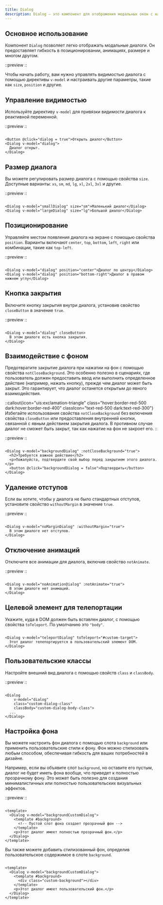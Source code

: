 ```yaml
---
title: Dialog
description: Dialog — это компонент для отображения модальных окон с настраиваемыми стилями, анимациями и поведением.
---
```


<h2 id="basic-usage">Основное использование</h2>

Компонент `Dialog` позволяет легко отображать модальные диалоги. Он предоставляет гибкость в позиционировании,
анимациях, размере и многом другом.

::preview
<DemoDialogBasic/>
::

Чтобы начать работу, вам нужно управлять видимостью диалога с помощью директивы `v-model` и настраивать другие
параметры, такие как `size`, `position` и другие.

<h2 id="control-visibility">Управление видимостью</h2>

Используйте директиву `v-model` для привязки видимости диалога к реактивной переменной.

::preview
<DemoDialogModelValue/>
::

```vue

<Button @click="dialog = true">Открыть диалог</Button>
<Dialog v-model="dialog">
  Диалог открыт.
</Dialog>
```

<h2 id="dialog-size">Размер диалога</h2>

Вы можете регулировать размер диалога с помощью свойства `size`. Доступные варианты: `xs`, `sm`, `md`, `lg`, `xl`,
`2xl`, `3xl` и другие.

::preview
<DemoDialogSize/>
::

```vue

<Dialog v-model="smallDialog" size="sm">Маленький диалог</Dialog>
<Dialog v-model="largeDialog" size="lg">Большой диалог</Dialog>
```

<h2 id="positioning">Позиционирование</h2>

Управляйте местом появления диалога на экране с помощью свойства `position`. Варианты включают `center`, `top`,
`bottom`, `left`, `right` или комбинации, такие как `top-left`.

::preview
<DemoDialogPosition/>
::

```vue

<Dialog v-model="dialog" position="center">Диалог по центру</Dialog>
<Dialog v-model="dialog" position="bottom-right">Диалог в правом нижнем углу</Dialog>
```

<h2 id="close-button">Кнопка закрытия</h2>

Включите кнопку закрытия внутри диалога, установив свойство `closeButton` в значение `true`.

::preview
<DemoDialogCloseButton/>
::

```vue

<Dialog v-model="dialog" closeButton>
  В этом диалоге есть кнопка закрытия.
</Dialog>
```

<h2 id="background-interaction">Взаимодействие с фоном</h2>

Предотвратите закрытие диалога при нажатии на фон с помощью свойства `notCloseBackground`. Это особенно полезно в
сценариях, где пользователь должен предоставить ввод или выполнить определенное действие (например, нажать кнопку),
прежде чем диалог может быть закрыт. Это гарантирует, что диалог останется открытым до явного взаимодействия.

::callout{icon="uis:exclamation-triangle" class="hover:border-red-500 dark:hover:border-red-400" classIcon="text-red-500 dark:text-red-300"}
Избегайте использования свойства `notCloseBackground` без включения свойства `closeButton` или предоставления внутренней
кнопки, связанной с явным действием закрытия диалога. В противном случае диалог не сможет быть закрыт, так как нажатие
на фон не закроет его.
::

::preview
<DemoDialogNotCloseBackground/>
::

```vue

<Dialog v-model="backgroundDialog" :notCloseBackground="true">
  <h2>Требуется важное действие</h2>
  <p>Пожалуйста, подтвердите свой выбор перед закрытием этого диалога.</p>
  <button @click="backgroundDialog = false">Подтвердить</button>
</Dialog>
```

<h2 id="removing-margins">Удаление отступов</h2>

Если вы хотите, чтобы у диалога не было стандартных отступов, установите свойство `withoutMargin` в значение `true`.

::preview
<DemoDialogWithoutMargin/>
::

```vue

<Dialog v-model="noMarginDialog" :withoutMargin="true">
  В этом диалоге нет отступов.
</Dialog>
```

<h2 id="disabling-animations">Отключение анимаций</h2>

Отключите все анимации для диалога, включив свойство `notAnimate`.

::preview
<DemoDialogNotAnimate/>
::

```vue

<Dialog v-model="noAnimationDialog" :notAnimate="true">
  В этом диалоге нет анимаций.
</Dialog>
```

<h2 id="teleport-target">Целевой элемент для телепортации</h2>

Укажите, куда в DOM должен быть вставлен диалог, с помощью свойства `toTeleport`. По умолчанию это `"body"`.

```vue

<Dialog v-model="teleportDialog" toTeleport="#custom-target">
  Этот диалог телепортируется в пользовательский элемент DOM.
</Dialog>
```

<h2 id="custom-classes">Пользовательские классы</h2>

Настройте внешний вид диалога с помощью свойств `class` и `classBody`.

::preview
<DemoDialogCustomClass/>
::

```vue

<Dialog
    v-model="dialog"
    class="custom-dialog-class"
    classBody="custom-dialog-body-class">
  ...
</Dialog>
```

<h2 id="background-customization">Настройка фона</h2>

Вы можете настроить фон диалога с помощью слота `background` или применить пользовательские стили к фону. Фон можно
стилизовать любым способом, обеспечивая гибкость для ваших потребностей в дизайне.

Например, если вы объявите слот `background`, но оставите его пустым, диалог не будет иметь фона вообще, что приведет к
полностью прозрачному фону. Это может быть полезно для создания минималистичных или полностью пользовательских
визуальных эффектов.

::preview
<DemoDialogBackground/>
::

```vue

<template>
  <Dialog v-model="backgroundCustomDialog">
    <template #background>
      <!-- Пустой слот фона создает прозрачный фон -->
    </template>
    <p>Этот диалог имеет полностью прозрачный фон.</p>
  </Dialog>
</template>
```

Вы также можете добавить стилизованный фон, определив пользовательское содержимое в слоте `background`.

```vue

<template>
  <Dialog v-model="backgroundCustomDialog">
    <template #background>
      <div class="custom-background"></div>
    </template>
    <p>Этот диалог имеет пользовательский фон.</p>
  </Dialog>
</template>
```